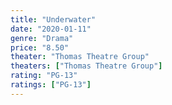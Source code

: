 ```yaml
---
title: "Underwater"
date: "2020-01-11"
genre: "Drama"
price: "8.50"
theater: "Thomas Theatre Group"
theaters: ["Thomas Theatre Group"]
rating: "PG-13"
ratings: ["PG-13"]
---
```

